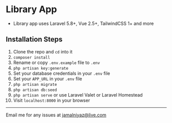 # Library App
- Library app uses Laravel 5.8+, Vue 2.5+, TailwindCSS 1+ and more

## Installation Steps

1. Clone the repo and `cd` into it
1. `composer install`
1. Rename or copy `.env.example` file to `.env`
1. `php artisan key:generate`
1. Set your database credentials in your `.env` file
1. Set your `APP_URL` in your `.env` file
1. `php artisan migrate`
1. `php artisan db:seed`
1. `php artisan serve` or use Laravel Valet or Laravel Homestead
1. Visit `localhost:8000` in your browser

---
Email me for any issues at [jamalniyaz@live.com](Mailto:jamalniyaz@live.com)